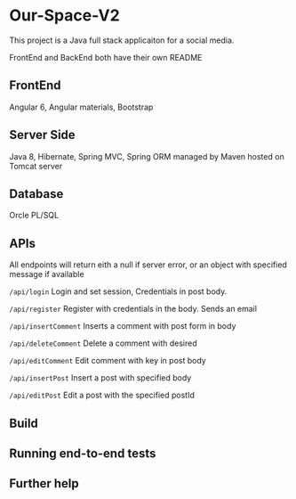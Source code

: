 # Our-Space-V2

This project is a Java full stack applicaiton for a social media. 

FrontEnd and BackEnd both have their own README

## FrontEnd
Angular 6, Angular materials, Bootstrap

## Server Side

Java 8, Hibernate, Spring MVC, Spring ORM managed by Maven hosted on Tomcat server

## Database

Orcle PL/SQL

## APIs

All endpoints will return eith a null if server error, or an object with specified message if available


`/api/login`  Login and set session, Credentials in post body.

`/api/register`  Register with credentials in the body. Sends an email

`/api/insertComment`  Inserts a comment with post form in body

`/api/deleteComment`  Delete a comment with desired 

`/api/editComment`  Edit comment with key in post body

`/api/insertPost`  Insert a post with specified body

`/api/editPost`  Edit a post with the specified postId



## Build



## Running end-to-end tests



## Further help
